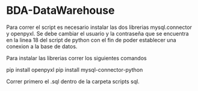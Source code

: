# BDA-DataWarehouse
Para correr el script es necesario instalar las dos librerias mysql.connector y openpyxl. Se debe cambiar el usuario y la contraseña que se encuentra en la linea 18 del script de python con el fin de poder establecer una conexion a la base de datos.

Para instalar las librerias correr los siguientes comandos

pip install openpyxl
pip install mysql-connector-python

Correr primero el .sql dentro de la carpeta scripts sql.
